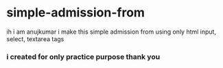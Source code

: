 # simple-admission-from

ih i am anujkumar
i make this simple admission from using only html input, select, textarea tags

<h3>i created for only practice purpose 
thank you </h3>

